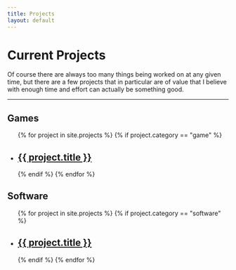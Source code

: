 ```yaml
---
title: Projects
layout: default
---
```


# Current Projects

Of course there are always too many things being worked on at any given time, but there are a few projects that in particular are of value that I believe with enough time and effort can actually be something good.

---

## Games

<ul>
    {% for project in site.projects %}
        {% if project.category == "game" %}
        <li>
            <h2><a href="{{ project.url }}">{{ project.title }}</a></h2>
       </li>
       {% endif %}
    {% endfor %}
</ul>

## Software

<ul>
    {% for project in site.projects %}
        {% if project.category == "software" %}
        <li>
            <h2><a href="{{ project.url }}">{{ project.title }}</a></h2>
       </li>
       {% endif %}
    {% endfor %}
</ul>
